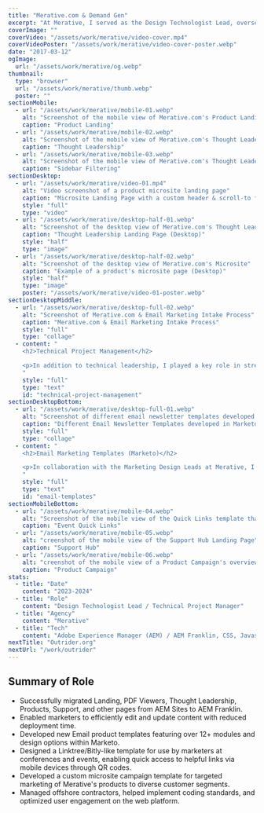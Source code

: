```yaml
---
title: "Merative.com & Demand Gen"
excerpt: "At Merative, I served as the Design Technologist Lead, overseeing the migration of merative.com pages from AEM Sites to AEM Franklin, a new content management system (CMS) concept that allows users to populate their page content directly from common word processors, like Microsoft Word or Google Docs.  In close collaboration with the Demand Services team, we executed a seamless transition, with a primary focus on enhancing speed, efficiency, and web performance to meet Merative's branding and marketing needs. Below are some key aspects of the migration work:"
coverImage: ""
coverVideo: "/assets/work/merative/video-cover.mp4"
coverVideoPoster: "/assets/work/merative/video-cover-poster.webp"
date: "2017-03-12"
ogImage:
  url: "/assets/work/merative/og.webp"
thumbnail:
  type: "browser"
  url: "/assets/work/merative/thumb.webp"
  poster: ""
sectionMobile:
  - url: "/assets/work/merative/mobile-01.webp"
    alt: "Screenshot of the mobile view of Merative.com's Product Landing page"
    caption: "Product Landing"
  - url: "/assets/work/merative/mobile-02.webp"
    alt: "Screenshot of the mobile view of Merative.com's Thought Leadership Landing Page"
    caption: "Thought Leadership"
  - url: "/assets/work/merative/mobile-03.webp"
    alt: "Screenshot of the mobile view of Merative.com's Thought Leadership Sidebar Filtering"
    caption: "Sidebar Filtering"
sectionDesktop:
  - url: "/assets/work/merative/video-01.mp4"
    alt: "Video screenshot of a product microsite landing page"
    caption: "Microsite Landing Page with a custom header & scroll-to feature"
    style: "full"
    type: "video"
  - url: "/assets/work/merative/desktop-half-01.webp"
    alt: "Screenshot of the desktop view of Merative.com's Thought Leadership"
    caption: "Thought Leadership Landing Page (Desktop)"
    style: "half"
    type: "image"
  - url: "/assets/work/merative/desktop-half-02.webp"
    alt: "Screenshot of the desktop view of Merative.com's Microsite"
    caption: "Example of a product's microsite page (Desktop)"
    style: "half"
    type: "image"
    poster: "/assets/work/merative/video-01-poster.webp"
sectionDesktopMiddle:
  - url: "/assets/work/merative/desktop-full-02.webp"
    alt: "Screenshot of Merative.com & Email Marketing Intake Process"
    caption: "Merative.com & Email Marketing Intake Process"
    style: "full"
    type: "collage"
  - content: "
    <h2>Technical Project Management</h2>

    <p>In addition to technical leadership, I played a key role in streamlining our project management process by efficiently triaging requests from marketers and facilitating sprint planning through the JIRA board. I also actively contributed to the transition by coding day-to-day tasks, ensuring the successful migration to AEM Franklin as well managed offshore contractors to implement coding standards.</p>
    "
    style: "full"
    type: "text"
    id: "technical-project-management"
sectionDesktopBottom:
  - url: "/assets/work/merative/desktop-full-01.webp"
    alt: "Screenshot of different email newsletter templates developed in Marketo"
    caption: "Different Email Newsletter Templates developed in Marketo"
    style: "full"
    type: "collage"
  - content: "
    <h2>Email Marketing Templates (Marketo)</h2>

    <p>In collaboration with the Marketing Design Leads at Merative, I helped to enhance our Email Marketing Newsletters. This involved creating 12+ new modules within Marketo, enabling marketers to design a variety of layouts adhering to the Merative Design System. These modules were specifically designed for crafting newsletters and email marketing materials related to our events and Super-Six products, providing greater flexibility and efficiency in our marketing efforts.</p>
    "
    style: "full"
    type: "text"
    id: "email-templates"
sectionMobileBottom:
  - url: "/assets/work/merative/mobile-04.webp"
    alt: "Screenshot of the mobile view of the Quick Links template that's used for Merative's Events"
    caption: "Event Quick Links"
  - url: "/assets/work/merative/mobile-05.webp"
    alt: "creenshot of the mobile view of the Support Hub Landing Page"
    caption: "Support Hub"
  - url: "/assets/work/merative/mobile-06.webp"
    alt: "creenshot of the mobile view of a Product Campaign's overview section"
    caption: "Product Campaign"
stats:
  - title: "Date"
    content: "2023-2024"
  - title: "Role"
    content: "Design Technologist Lead / Technical Project Manager"
  - title: "Agency"
    content: "Merative"
  - title: "Tech"
    content: "Adobe Experience Manager (AEM) / AEM Franklin, CSS, Javascript, Email Marketing (Marketo)"
nextTitle: "Outrider.org"
nextUrl: "/work/outrider"
---
```


## Summary of Role

- Successfully migrated Landing, PDF Viewers, Thought Leadership, Products, Support, and other pages from AEM Sites to AEM Franklin.
- Enabled marketers to efficiently edit and update content with reduced deployment time.
- Developed new Email product templates featuring over 12+ modules and design options within Marketo.
- Designed a Linktree/Bitly-like template for use by marketers at conferences and events, enabling quick access to helpful links via mobile devices through QR codes.
- Developed a custom microsite campaign template for targeted marketing of Merative's products to diverse customer segments.
- Managed offshore contractors, helped implement coding standards, and optimized user engagement on the web platform.